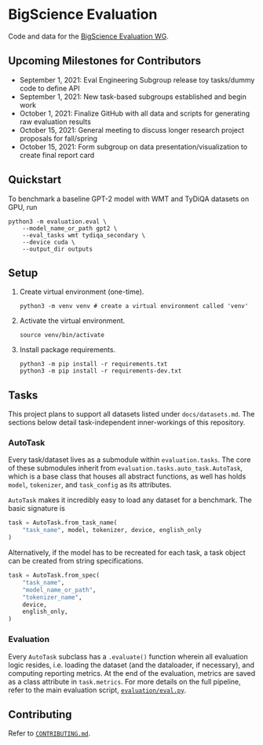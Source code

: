 # BigScience Evaluation
Code and data for the [BigScience Evaluation WG](https://bigscience.huggingface.co/en/#!pages/working-groups.md).

## Upcoming Milestones for Contributors
- September 1, 2021: Eval Engineering Subgroup release toy tasks/dummy code to define API
- September 1, 2021: New task-based subgroups established and begin work
- October 1, 2021: Finalize GitHub with all data and scripts for generating raw evaluation results
- October 15, 2021: General meeting to discuss longer research project proposals for fall/spring 
- October 15, 2021: Form subgroup on data presentation/visualization to create final report card

## Quickstart

To benchmark a baseline GPT-2 model with WMT and TyDiQA datasets on GPU, run

```shell
python3 -m evaluation.eval \
    --model_name_or_path gpt2 \
    --eval_tasks wmt tydiqa_secondary \
    --device cuda \
    --output_dir outputs
```

## Setup

1. Create virtual environment (one-time).

   ```shell
   python3 -m venv venv # create a virtual environment called 'venv'
   ```
2. Activate the virtual environment.

   ```shell
   source venv/bin/activate
   ```

3. Install package requirements.

   ```shell
   python3 -m pip install -r requirements.txt
   python3 -m pip install -r requirements-dev.txt
   ```
## Tasks

This project plans to support all datasets listed under `docs/datasets.md`.  The sections below detail task-independent inner-workings of this repository.

### AutoTask

Every task/dataset lives as a submodule within `evaluation.tasks`. The core of these submodules inherit from `evaluation.tasks.auto_task.AutoTask`, which is a base class that houses all abstract functions, as well has holds `model`, `tokenizer`, and `task_config` as its attributes. 

`AutoTask` makes it incredibly easy to load any dataset for a benchmark. The basic signature is

```python
task = AutoTask.from_task_name(
    "task_name", model, tokenizer, device, english_only
)
```

Alternatively, if the model has to be recreated for each task, a task object can be created from string specifications.

```python
task = AutoTask.from_spec(
    "task_name", 
    "model_name_or_path", 
    "tokenizer_name",
    device,
    english_only,
)
```

### Evaluation

Every `AutoTask` subclass has a `.evaluate()` function wherein all evaluation logic resides, i.e. loading the dataset (and the dataloader, if necessary), and computing reporting metrics. At the end of the evaluation, metrics are saved as a class attribute in `task.metrics`. For more details on the full pipeline, refer to the main evaluation script, [`evaluation/eval.py`](evaluation/eval.py). 

## Contributing

Refer to [`CONTRIBUTING.md`](CONTRIBUTING.md).  
